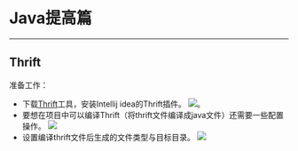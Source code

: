 # Java提高篇
***
## Thrift
准备工作：
- 下载[Thrift](http://archive.apache.org/dist/thrift/0.9.3/)工具，安装Intellij idea的Thrift插件。
![](https://i.imgur.com/JZz0ky9.png)。
- 要想在项目中可以编译Thrift（将thrift文件编译成java文件）还需要一些配置操作。
![](https://i.imgur.com/uhY7mYe.png)
- 设置编译thrift文件后生成的文件类型与目标目录。
![](https://i.imgur.com/uTWdzt9.png)